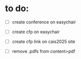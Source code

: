 # to do:
- [ ] create conference on easychair
- [ ] create cfp on easychair
- [ ] create cfp link on cais2025 site
- [ ] remove .pdfs from content>pdf

